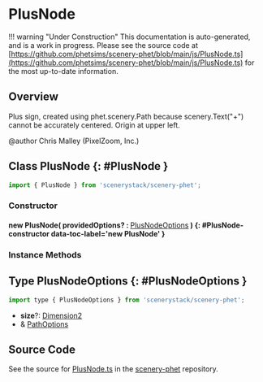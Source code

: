 # PlusNode

!!! warning "Under Construction"
    This documentation is auto-generated, and is a work in progress. Please see the source code at
    [https://github.com/phetsims/scenery-phet/blob/main/js/PlusNode.ts](https://github.com/phetsims/scenery-phet/blob/main/js/PlusNode.ts) for the most up-to-date information.

## Overview

Plus sign, created using phet.scenery.Path because scenery.Text("+") cannot be accurately centered.
Origin at upper left.

@author Chris Malley (PixelZoom, Inc.)

## Class PlusNode {: #PlusNode }


```js
import { PlusNode } from 'scenerystack/scenery-phet';
```
### Constructor

#### new PlusNode( providedOptions? : <span style="font-weight: 400;">[PlusNodeOptions](../scenery-phet/PlusNode.md#PlusNodeOptions)</span> ) {: #PlusNode-constructor data-toc-label='new PlusNode' }

### Instance Methods





## Type PlusNodeOptions {: #PlusNodeOptions }


```js
import type { PlusNodeOptions } from 'scenerystack/scenery-phet';
```


- **size**?: [Dimension2](../dot/Dimension2.md)
- &amp; [PathOptions](../scenery/Path.md#PathOptions)




## Source Code

See the source for [PlusNode.ts](https://github.com/phetsims/scenery-phet/blob/main/js/PlusNode.ts) in the [scenery-phet](https://github.com/phetsims/scenery-phet) repository.
